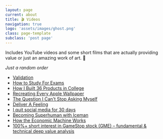 ```yaml
---
layout: page
current: about
title: 🎬 Videos
navigation: true
logo: 'assets/images/ghost.png'
class: page-template
subclass: 'post page'
---
```

Includes YouTube videos and some short films that are actually providing value or just an amazing work of art. 💎

_Just a random order_

 - <a href="https://www.youtube.com/watch?v=Cbk980jV7Ao"  target="_blank" >Validation</a>
 - <a href="https://www.youtube.com/watch?v=ukLnPbIffxE&list=LL-rurif7Y01qNfH2-5N7ZzQ&index=72&t=0s"  target="_blank" >How to Study For Exams</a>
 - <a href="https://www.youtube.com/watch?v=PVTSEWAF-zc"  target="_blank" >How I Built 36 Products in College</a>
 - <a href="https://www.youtube.com/watch?v=5yZuaAQKnkY"  target="_blank" >Recreating Every Apple Wallpaper</a>
- <a href="https://www.youtube.com/watch?v=BKCA8i4nWBI&list=LL-rurif7Y01qNfH2-5N7ZzQ&index=7&t=0s"  target="_blank" >The Question I Can't Stop Asking Myself</a>
 - <a href="https://www.youtube.com/watch?v=wpD36KRtCM0&list=LL-rurif7Y01qNfH2-5N7ZzQ&index=18&t=0s"  target="_blank" >Deliver A Feeling</a>
 - <a href="https://www.youtube.com/watch?v=9z8_YhWoq2o"  target="_blank" >I quit social media for 30 days</a>
 - <a href="https://www.youtube.com/watch?v=8cvhwquPqJ0"  target="_blank" >Becoming Superhuman with Iceman</a>
- <a href="https://www.youtube.com/watch?v=PHe0bXAIuk0&list=LL&index=4"  target="_blank" >How the Economic Machine Works</a>
- <a href="https://www.youtube.com/watch?v=GZTr1-Gp74U&list=LL&index=19"  target="_blank" >100%+ short interest in GameStop stock (GME) – fundamental & technical deep value analysis</a>





